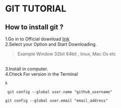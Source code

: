 # GIT TUTORIAL
## How to install git ?
1.Go in to Official download [link](https://git-scm.com/downloads) <br>
2.Select your Option and Start Downloading.
> Example Window 32bit 64bit , linux, Mac Os etc
<br>
3.Install in computer.<br>
4.Check For version in the Terminal <br>

```k```
```
 git config --global user.name "github_username"
```

```
git config --global user.email "email_address"
```
